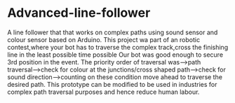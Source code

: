 # Advanced-line-follower
A line follower that that works on complex paths using sound sensor and colour sensor based on Arduino.
This project wa part of an robotic contest,where your bot has to traverse the complex track,cross the finishing line in the least possible time possible
Our bot was good enough to secure 3rd position in the event.
The priority order of traversal was-->path traversal-->check for colour at the junctions/cross shaped path-->check for sound direction-->counting on these condition move ahead to traverse the desired path.
This prototype can be modified to be used in industries for complex path traversal purposes and hence reduce human labour.
